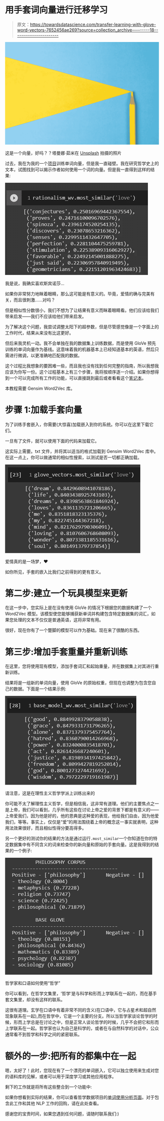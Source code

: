 # 用手套词向量进行迁移学习

> 原文：<https://towardsdatascience.com/transfer-learning-with-glove-word-vectors-7652456ae269?source=collection_archive---------18----------------------->

![](img/509f71a83cde5c2a02ed7072ac68668c.png)

这是一个向量，好吗？？塔曼娜·茹米在 [Unsplash](https://unsplash.com?utm_source=medium&utm_medium=referral) 拍摄的照片

过去，我在为我的一个[项目](http://philosophydata.com/w2v.html)训练单词向量，但是我一直碰壁。我在研究哲学史上的文本，试图找到可以揭示作者如何使用一个词的向量。但是我一直得到这样的结果:

![](img/4168563b3857d5b25e0eba01aef1b2dc.png)

我是说，我确实喜欢斯宾诺莎…

如果你非常努力地眯着眼睛，那么这可能是有意义的。毕竟，爱情的确与完美有关，而且很刺激……对吗？

但是相似性分数很小，我们不想为了让结果有意义而眯着眼睛看。他们应该给我们带来启发——我们不应该给他们带来启发。

为了解决这个问题，我尝试调整太阳下的超参数，但是尽管感觉像是一个字面上的工作时代，结果从来没有比这更好。

但后来我灵机一动。我不会单独在我的数据集上训练数据，而是使用 GloVe 预先训练的单词向量作为基线。这意味着我的机器基本上已经知道基本的英语，然后只需进行微调，以更准确地匹配我的数据。

这个过程比我想象的要困难一些，而且我也没有找到任何完整的指南，所以我想我应该为你写一份。这个过程基本上有三个步骤，我将按顺序逐一介绍。如果你想得到一个可以完成所有工作的功能，可以直接跳到最后或者看看这个[笔记本](https://github.com/kcalizadeh/phil_nlp/blob/master/Notebooks/3_w2v.ipynb)。

本教程需要 Gensim Word2Vec 库。

# 步骤 1:加载手套向量

为了训练手套嵌入，你需要(大惊喜)加载嵌入到你的系统。你可以在这里下载它们。

一旦有了文件，就可以使用下面的代码来加载它。

这实际上需要。txt 文件，并将其以适当的格式加载到 Gensim Word2Vec 库中。在这一点上，你可以做通常的相似性搜索，以测试是否一切都正确加载。

![](img/18d69127b129b0a2051856f0d71a3636.png)

爱情真的是一场梦，❤

如你所见，手套的嵌入比我们之前得到的更有意义。

# 第二步:建立一个玩具模型来更新

在这一步中，您实际上是在没有使用 GloVe 的情况下根据您的数据构建了一个 Word2Vec 模型。该模型使您能够捕获新单词并构建包含特定数据集的词汇，如果您处理的文本不仅仅是普通英语，这将非常有用。

很好，现在你有了一个蹩脚的模型可以作为基础。现在来了很酷的东西。

# 第三步:增加手套重量并重新训练

在这里，您将使用现有模型，添加手套词汇和起始重量，并在数据集上对其进行重新训练。

结果将是一组新的单词向量，使用 GloVe 的原始权重，但现在也调整为包含您自己的数据。下面是一个结果示例:

![](img/23c0483aad2576da7ac4446b0506306d.png)

请注意，这是在理性主义哲学学派上训练出来的

你可能不太了解理性主义哲学，但是相信我，这非常有道理。他们的主要焦点之一是上帝，我们可以看到，几乎所有这些在讨论上帝之爱的背景下都是有意义的——上帝爱我们，因为他是好的，他的恩典是这种爱的表现，他给我们自由，因为他爱我们，等等。事实上，仅仅是“爱”的用法围绕着上帝的概念这一事实就表明，这种用法效果很好，而且相似性得分要高得多。

另一个更好的测试你的结果的方法是通过运行`.most_similar`一个你知道在你的特定数据集中有不同含义的词来检查你的新向量和原始的手套向量。这是我得到的结果的一个例子:

![](img/9ae3983906c1ff47290b75892fb75922.png)

哲学家和口语如何使用“哲学”

你可以看到，在哲学文集里，‘哲学’是与科学和形而上学联系在一起的，而在基手套文集里，却没有这样的联系。

这很有道理。玄学在口语中有着非常不同的含义(在口语中，它与占星术和超自然现象联系在一起),而在哲学中，它是一个主要的分支。所以当哲学家谈论哲学的时候，形而上学总是在讨论之中，但是正常人谈论哲学的时候，几乎不会把它和形而上学联系在一起。哲学家也认为自己是科学的，或者在与自然科学的对话中，公众通常看不到哲学和科学之间的紧密联系。

# 额外的一步:把所有的都集中在一起

嗯，太好了！此时，您现在有了一个漂亮的单词嵌入，它可以独立使用来生成对您的语料库的见解，或者可以用于深度学习或其他应用程序。

剩下的工作就是将所有这些整合到一个功能中:

如果你想看到实际的结果，你可以查看哲学数据项目的[单词使用分析页面](http://philosophydata.com/w2v.html)。对于包含此工作和其他 NLP 工作的回购，请在此处查看。

感谢您的宝贵时间，如果您遇到任何问题，请随时联系我们:)